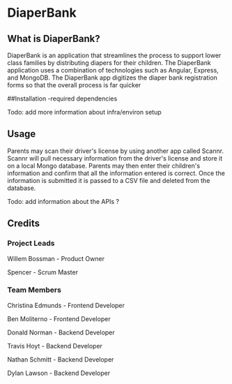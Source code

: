 # DiaperBank

## What is DiaperBank? 
DiaperBank is an application that streamlines the process to support lower class families by distributing diapers for their children. The DiaperBank application uses a combination of technologies such as Angular, Express, and MongoDB. The DiaperBank app digitizes the diaper bank registration forms so that the overall process is far quicker

##Installation
-required dependencies

Todo: add more information about infra/environ setup


## Usage

Parents may scan their driver's license by using another app called Scannr. Scannr will pull necessary information from the driver's license and store it on a local Mongo database. Parents may then enter their children's information and confirm that all the information entered is correct. Once the information is submitted it is passed to a CSV file and deleted from the database. 

Todo: add information about the APIs ?

## Credits
### Project Leads
Willem Bossman - Product Owner

Spencer - Scrum Master

### Team Members
Christina Edmunds - Frontend Developer

Ben Moliterno - Frontend Developer

Donald Norman - Backend Developer

Travis Hoyt - Backend Developer 

Nathan Schmitt - Backend Developer

Dylan Lawson - Backend Developer
